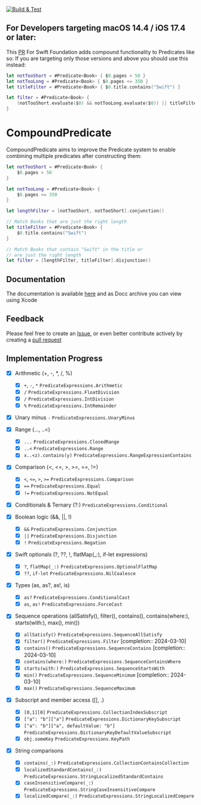 [![Build & Test](https://github.com/NoahKamara/CompoundPredicate/actions/workflows/build-and-test.yml/badge.svg)](https://github.com/NoahKamara/CompoundPredicate/actions/workflows/build-and-test.yml)

## For Developers targeting macOS 14.4 / iOS 17.4 or later:

This [PR](https://github.com/apple/swift-foundation/pull/343) For Swift Foundation adds compound functionality to Predicates like so:
If you are targeting only those versions and above you should use this instead:

```swift
let notTooShort = #Predicate<Book> { $0.pages > 50 }
let notTooLong = #Predicate<Book> { $0.pages <= 350 }
let titleFilter = #Predicate<Book> { $0.title.contains("Swift") }

let filter = #Predicate<Book> {
    (notTooShort.evaluate($0) && notTooLong.evaluate($0)) || titleFilter.evaluate($0)
}
```


# CompoundPredicate

CompoundPredicate aims to improve the Predicate system to enable combining multiple predicates after constructing them:

```swift
let notTooShort = #Predicate<Book> {
    $0.pages > 50
}

let notTooLong = #Predicate<Book> {
    $0.pages <= 350
}

let lengthFilter = [notTooShort, notTooShort].conjunction()

// Match Books that are just the right length
let titleFilter = #Predicate<Book> {
    $0.title.contains("Swift")
}

// Match Books that contain "Swift" in the title or
// are just the right length
let filter = [lengthFilter, titleFilter].disjunction()
```

## Documentation
The documentation is available [here](https://noahkamara.github.io/CompoundPredicate/documentation/compoundpredicate/) and as Docc archive you can view using Xcode

## Feedback
Please feel free to create an [Issue](https://github.com/NoahKamara/CompoundPredicate/issues), or even better contribute actively by creating a [pull request](https://github.com/NoahKamara/CompoundPredicate/pulls)

## Implementation Progress
- [x] Arithmetic (+, -, *, /, %)
    - [x] `+`, `-`, `*` `PredicateExpressions.Arithmetic`
    - [x] `/`  `PredicateExpressions.FloatDivision`
    - [x] `/`  `PredicateExpressions.IntDivision`
    - [x] `%`  `PredicateExpressions.IntRemainder`

- [x] Unary minus `-` `PredicateExpressions.UnaryMinus`

- [x] Range (..., ..<)
    - [x] `...` `PredicateExpressions.ClosedRange`
    - [x] `..<` `PredicateExpressions.Range`
    - [x] `x..<z).contains(y)` `PredicateExpressions.RangeExpressionContains`

- [x] Comparison (<, <=, >, >=, ==, !=)
    - [x] `<`, `<=`, `>`, `>=` `PredicateExpressions.Comparison`
    - [x] `==` `PredicateExpressions.Equal`
    - [x] `!=` `PredicateExpressions.NotEqual`

- [x] Conditionals & Ternary (?:) `PredicateExpressions.Conditional`

- [x] Boolean logic (&&, ||, !)
    - [x] `&&` `PredicateExpressions.Conjunction`
    - [x] `||` `PredicateExpressions.Disjunction`
    - [x] `!`  `PredicateExpressions.Negation`

- [x] Swift optionals (?, ??, !, flatMap(_:), if-let expressions)
    - [x] `?`, `flatMap(_:)` `PredicateExpressions.OptionalFlatMap`
    - [x] `??`, `if-let` `PredicateExpressions.NilCoalesce`

- [x] Types (as, as?, as!, is)
    - [x] `as?` `PredicateExpressions.ConditionalCast`
    - [x] `as`, `as!` `PredicateExpressions.ForceCast`

- [x] Sequence operations (allSatisfy(), filter(), contains(), contains(where:), starts(with:), max(), min())
    - [x] `allSatisfy()` `PredicateExpressions.SequenceAllSatisfy`
    - [x] `filter()`  `PredicateExpressions.Filter` [completion:: 2024-03-10]
    - [x] `contains()`  `PredicateExpressions.SequenceContains` [completion:: 2024-03-10]
    - [x] `contains(where:)` `PredicateExpressions.SequenceContainsWhere`
    - [x] `starts(with:)` `PredicateExpressions.SequenceStartsWith`
    - [x] `min()`  `PredicateExpressions.SequenceMinimum` [completion:: 2024-03-10]
    - [x] `max()` `PredicateExpressions.SequenceMaximum`

- [x] Subscript and member access ([], .)
    - [x] `[0,1][0]` `PredicateExpressions.CollectionIndexSubscript`
    - [x] `["a": "b"]["a"]` `PredicateExpressions.DictionaryKeySubscript`
    - [x] `["a": "b"]["a", defaultValue: "b"]` `PredicateExpressions.DictionaryKeyDefaultValueSubscript`
    - [x] `obj.someKey` `PredicateExpressions.KeyPath`

- [x] String comparisons
    - [x] `contains(_:)`  `PredicateExpressions.CollectionContainsCollection`
    - [x] `localizedStandardContains(_:)`  `PredicateExpressions.StringLocalizedStandardContains`
    - [x] `caseInsensitiveCompare(_:)` `PredicateExpressions.StringCaseInsensitiveCompare`
    - [x] `localizedCompare(_:)` `PredicateExpressions.StringLocalizedCompare`
